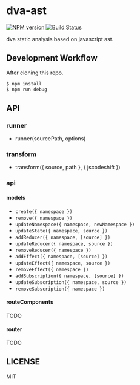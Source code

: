 # dva-ast

[![NPM version](https://img.shields.io/npm/v/dva-ast.svg?style=flat)](https://npmjs.org/package/dva-ast)
[![Build Status](https://img.shields.io/travis/dvajs/dva-ast.svg?style=flat)](https://travis-ci.org/dvajs/dva-ast)

dva static analysis based on javascript ast.

## Development Workflow

After cloning this repo.

```bash
$ npm install
$ npm run debug
```

## API

### runner

- runner(sourcePath, options)

### transform

- transform({ source, path }, { jscodeshift })

### api

#### models

- `create({ namespace })`
- `remove({ namespace })`
- `updateNamespace({ namespace, newNamespace })`
- `updateState({ namespace, source })`
- `addReducer({ namespace, [source] })`
- `updateReducer({ namespace, source })`
- `removeReducer({ namespace })`
- `addEffect({ namespace, [source] })`
- `updateEffect({ namespace, source })`
- `removeEffect({ namespace })`
- `addSubscription({ namespace, [source] })`
- `updateSubscription({ namespace, source })`
- `removeSubscription({ namespace })`

#### routeComponents

TODO

#### router

TODO

## LICENSE

MIT
